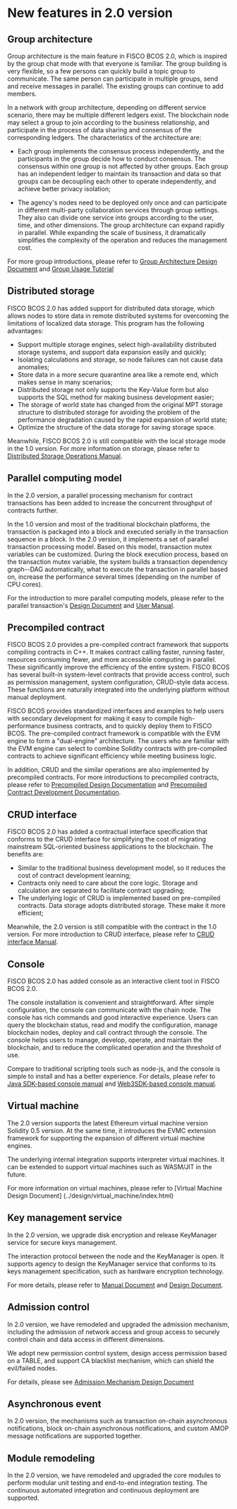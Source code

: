 # New features in 2.0 version

## Group architecture

Group architecture is the main feature in FISCO BCOS 2.0, which is inspired by the group chat mode with that everyone is familiar. The group building is very flexible, so a few persons can quickly build a topic group to communicate. The same person can participate in multiple groups, send and receive messages in parallel. The existing groups can continue to add members.

In a network with group architecture, depending on different service scenario, there may be multiple different ledgers exist. The blockchain node may select a group to join according to the business relationship, and participate in the process of data sharing and consensus of the corresponding ledgers. The characteristics of the architecture are:

- Each group implements the consensus process independently, and the participants in the group decide how to conduct consensus. The consensus within one group is not affected by other groups. Each group has an independent ledger to maintain its transaction and data so that groups can be decoupling each other to operate independently, and achieve better privacy isolation;

- The agency's nodes need to be deployed only once and can participate in different multi-party collaboration services through group settings. They also can divide one service into groups according to the user, time, and other dimensions. The group architecture can expand rapidly in parallel. While expanding the scale of business, it dramatically simplifies the complexity of the operation and reduces the management cost.

For more group introductions, please refer to [Group Architecture Design Document](../design/architecture/group.md) and [Group Usage Tutorial](./manual/group_use_cases.md)

## Distributed storage

FISCO BCOS 2.0 has added support for distributed data storage, which allows nodes to store data in remote distributed systems for overcoming the limitations of localized data storage. This program has the following advantages:

- Support multiple storage engines, select high-availability distributed storage systems, and support data expansion easily and quickly;
- Isolating calculations and storage, so node failures can not cause data anomalies;
- Store data in a more secure quarantine area like a remote end, which makes sense in many scenarios;
- Distributed storage not only supports the Key-Value form but also supports the SQL method for making business development easier;
- The storage of world state has changed from the original MPT storage structure to distributed storage for avoiding the problem of the performance degradation caused by the rapid expansion of world state;
- Optimize the structure of the data storage for saving storage space.

Meanwhile, FISCO BCOS 2.0 is still compatible with the local storage mode in the 1.0 version. For more information on storage, please refer to [Distributed Storage Operations Manual](../manual/distributed_storage.md).

## Parallel computing model

In the 2.0 version, a parallel processing mechanism for contract transactions has been added to increase the concurrent throughput of contracts further.

In the 1.0 version and most of the traditional blockchain platforms, the transaction is packaged into a block and executed serially in the transaction sequence in a block.
In the 2.0 version, it implements a set of parallel transaction processing model. Based on this model, transaction mutex variables can be customized.
During the block execution process, based on the transaction mutex variable, the system builds a transaction dependency graph--DAG automatically, what to execute the transaction in parallel based on, increase the performance several times (depending on the number of CPU cores).

For the introduction to more parallel computing models, please refer to the parallel transaction's [Design Document](../design/parallel/dag.md) and [User Manual](../manual/transaction_parallel.md).

## Precompiled contract

FISCO BCOS 2.0 provides a pre-compiled contract framework that supports compiling contracts in C++. It makes contract calling faster,  running faster, resources consuming fewer, and more accessible computing in parallel. These significantly improve the efficiency of the entire system. FISCO BCOS has several built-in system-level contracts that provide access control, such as permission management, system configuration, CRUD-style data access. These functions are naturally integrated into the underlying platform without manual deployment.

FISCO BCOS provides standardized interfaces and examples to help users with secondary development for making it easy to compile high-performance business contracts, and to quickly deploy them to FISCO BCOS. The pre-compiled contract framework is compatible with the EVM engine to form a "dual-engine" architecture. The users who are familiar with the EVM engine can select to combine Solidity contracts with pre-compiled contracts to achieve significant efficiency while meeting business logic.

In addition, CRUD and the similar operations are also implemented by precompiled contracts. For more introductions to precompiled contracts, please refer to [Precompiled Design Documentation](../design/virtual_machine/precompiled.md) and [Precompiled Contract Development Documentation](../manual/smart_contract.html#id2).

## CRUD interface

FISCO BCOS 2.0 has added a contractual interface specification that conforms to the CRUD interface for simplifying the cost of migrating mainstream SQL-oriented business applications to the blockchain. The benefits are:

- Similar to the traditional business development model, so it reduces the cost of contract development learning;
- Contracts only need to care about the core logic. Storage and calculation are separated to facilitate contract upgrading;
- The underlying logic of CRUD is implemented based on pre-compiled contracts. Data storage adopts distributed storage. These make it more efficient;

Meanwhile, the 2.0 version is still compatible with the contract in the 1.0 version. For more introduction to CRUD interface, please refer to [CRUD interface Manual](../manual/smart_contract.html#crud).

## Console

FISCO BCOS 2.0 has added console as an interactive client tool in FISCO BCOS 2.0.

The console installation is convenient and straightforward. After simple configuration, the console can communicate with the chain node. The console has rich commands and good interactive experience. Users can query the blockchain status, read and modify the configuration, manage blockchain nodes, deploy and call contract through the console. The console helps users to manage, develop, operate, and maintain the blockchain, and to reduce the complicated operation and the threshold of use.

Compare to traditional scripting tools such as node-js, and the console is simple to install and has a better experience. For details, please refer to [Java SDK-based console manual](../console/console_of_java_sdk.md) and [Web3SDK-based console manual](../console/console.md).

## Virtual machine

The 2.0 version supports the latest Ethereum virtual machine version Solidity 0.5 version. At the same time, it introduces the EVMC extension framework for supporting the expansion of different virtual machine engines.

The underlying internal integration supports interpreter virtual machines. It can be extended to support virtual machines such as WASM/JIT in the future.

For more information on virtual machines, please refer to [Virtual Machine Design Document] (../design/virtual_machine/index.html)


## Key management service

In the 2.0 version, we upgrade disk encryption and release KeyManager service for secure keys management.

The interaction protocol between the node and the KeyManager is open. It supports agency to design the KeyManager service that conforms to its keys management specification, such as hardware encryption technology. 

For more details, please refer to [Manual Document](../manual/storage_security.md) and [Design Document](../design/features/storage_security.md).

## Admission control

In 2.0 version, we have remodeled and upgraded the admission mechanism, including the admission of network access and group access to securely control chain and data access in different dimensions.

We adopt new permission control system, design access permission based on a TABLE, and support CA blacklist mechanism, which can shield the evil/failed nodes.

For details, please see [Admission Mechanism Design Document](../design/security_control/index.html)

## Asynchronous event

In 2.0 version, the mechanisms such as transaction on-chain asynchronous notifications, block on-chain asynchronous notifications, and custom AMOP message notifications are supported together.

## Module remodeling

In the 2.0 version, we have remodeled and upgraded the core modules to perform modular unit testing and end-to-end integration testing. The continuous automated integration and continuous deployment are supported.

